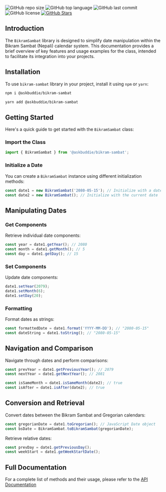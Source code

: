 ![GitHub repo size](https://img.shields.io/github/repo-size/askbuddie/bikram-sambat?style=flat-square)
![GitHub top language](https://img.shields.io/github/languages/top/askbuddie/bikram-sambat?color=orange&style=flat-square)
![GitHub last commit](https://img.shields.io/github/last-commit/askbuddie/bikram-sambat?color=success&style=flat-square)
![GitHub license](https://img.shields.io/badge/license-GPL%20%2B%20CE-FFFF00?style=flat-square)
[![GitHub Stars](https://img.shields.io/github/stars/askbuddie/bikram-sambat?label=GitHub%20stars&style=social)](https://github.com/askbuddie/bikram-sambat/stargazers/)

## Introduction

The `BikramSambat` library is designed to simplify date manipulation within the Bikram Sambat (Nepali) calendar system. This documentation provides a brief overview of key features and usage examples for the class, intended to facilitate its integration into your projects.

## Installation

To use `bikram-sambat` library in your project, install it using `npm` or `yarn`:

```bash
npm i @askbuddie/bikram-sambat
```

```bash
yarn add @askbuddie/bikram-sambat
```

## Getting Started

Here's a quick guide to get started with the `BikramSambat` class:

### Import the Class

```javascript
import { BikramSambat } from '@askbuddie/bikram-sambat';
```

### Initialize a Date

You can create a `BikramSambat` instance using different initialization methods:

```javascript
const date1 = new BikramSambat('2080-05-15'); // Initialize with a date string
const date2 = new BikramSambat(); // Initialize with the current date
```

## Manipulating Dates

### Get Components

Retrieve individual date components:

```javascript
const year = date1.getYear(); // 2080
const month = date1.getMonth(); // 5
const day = date1.getDay(); // 15
```

### Set Components

Update date components:

```javascript
date1.setYear(2079);
date1.setMonth(6);
date1.setDay(20);
```

### Formatting

Format dates as strings:

```javascript
const formattedDate = date1.format('YYYY-MM-DD'); // "2080-05-15"
const dateString = date1.toString(); // "2080-05-15"
```

## Navigation and Comparison

Navigate through dates and perform comparisons:

```javascript
const prevYear = date1.getPreviousYear(); // 2079
const nextYear = date1.getNextYear(); // 2081

const isSameMonth = date1.isSameMonth(date2); // true
const isAfter = date1.isAfter(date2); // true
```

## Conversion and Retrieval

Convert dates between the Bikram Sambat and Gregorian calendars:

```javascript
const gregorianDate = date1.toGregorian(); // JavaScript Date object
const bsDate = BikramSambat.toBikramSambat(gregorianDate);
```

Retrieve relative dates:

```javascript
const prevDay = date1.getPreviousDay();
const weekStart = date1.getWeekStartDate(); 
```

## Full Documentation

For a complete list of methods and their usage, please refer to the [API Documentation]()
